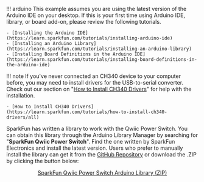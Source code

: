 
!!! arduino
    This example assumes you are using the latest version of the Arduino IDE on your desktop. If this is your first time using Arduino IDE, library, or board add-on, please review the following tutorials.

    - [Installing the Arduino IDE](https://learn.sparkfun.com/tutorials/installing-arduino-ide)
    - [Installing an Arduino Library](https://learn.sparkfun.com/tutorials/installing-an-arduino-library)
    - [Installing Board Definitions in the Arduino IDE](https://learn.sparkfun.com/tutorials/installing-board-definitions-in-the-arduino-ide)

!!! note
    If you've never connected an CH340 device to your computer before, you may need to install drivers for the USB-to-serial converter. Check out our section on "[How to Install CH340 Drivers](https://learn.sparkfun.com/tutorials/how-to-install-ch340-drivers)" for help with the installation.

    - [How to Install CH340 Drivers](https://learn.sparkfun.com/tutorials/how-to-install-ch340-drivers/all)

SparkFun has written a library to work with the Qwiic Power Switch. You can obtain this library through the Arduino Library Manager by searching for "**SparkFun Qwiic Power Switch**". Find the one written by SparkFun Electronics and install the latest version. Users who prefer to manually install the library can get it from the [GitHub Repository](https://github.com/sparkfun/SparkFun_Qwiic_Power_Switch_Arduino_Library) or download the .ZIP by clicking the button below:

<div style="text-align: center"><a href="https://github.com/sparkfun/SparkFun_Qwiic_Power_Switch_Arduino_Library/archive/refs/heads/master.zip" class="md-button">SparkFun Qwiic Power Switch Arduino Library (ZIP)</a></div>
